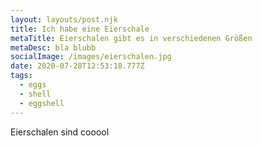 ```yaml
---
layout: layouts/post.njk
title: Ich habe eine Eierschale
metaTitle: Eierschalen gibt es in verschiedenen Größen
metaDesc: bla blubb
socialImage: /images/eierschalen.jpg
date: 2020-07-28T12:53:18.777Z
tags:
  - eggs
  - shell
  - eggshell
---
```

Eierschalen sind cooool